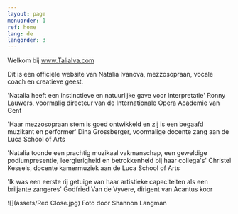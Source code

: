 ```yaml
---
layout: page
menuorder: 1
ref: home
lang: de
langorder: 3
---
```


Welkom bij www.TaliaIva.com

Dit is een officiële website van Natalia Ivanova, mezzosopraan, vocale coach en creatieve geest.

'Natalia heeft een instinctieve en natuurlijke gave voor interpretatie' Ronny Lauwers, voormalig directeur van de Internationale Opera Academie van Gent

'Haar mezzosopraan stem is goed ontwikkeld en zij is een begaafd muzikant en performer' Dina Grossberger, voormalige docente zang aan de Luca School of Arts

'Natalia toonde een prachtig muzikaal vakmanschap, een geweldige podiumpresentie, leergierigheid en betrokkenheid bij haar collega's' Christel Kessels, docente kamermuziek aan de Luca School of Arts

'Ik was een eerste rij getuige van haar artistieke capaciteiten als een briljante zangeres' Godfried Van de Vyvere, dirigent van Acantus koor

![](assets/Red Close.jpg)
Foto door Shannon Langman
